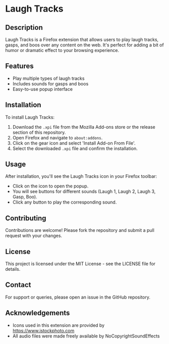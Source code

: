 # Laugh Tracks

## Description
Laugh Tracks is a Firefox extension that allows users to play laugh tracks, gasps, and boos over any content on the web. It's perfect for adding a bit of humor or dramatic effect to your browsing experience.

## Features
- Play multiple types of laugh tracks
- Includes sounds for gasps and boos
- Easy-to-use popup interface

## Installation
To install Laugh Tracks:
1. Download the `.xpi` file from the Mozilla Add-ons store or the release section of this repository.
2. Open Firefox and navigate to `about:addons`.
3. Click on the gear icon and select 'Install Add-on From File'.
4. Select the downloaded `.xpi` file and confirm the installation.

## Usage
After installation, you'll see the Laugh Tracks icon in your Firefox toolbar:
- Click on the icon to open the popup.
- You will see buttons for different sounds (Laugh 1, Laugh 2, Laugh 3, Gasp, Boo).
- Click any button to play the corresponding sound.

## Contributing
Contributions are welcome! Please fork the repository and submit a pull request with your changes.

## License
This project is licensed under the MIT License - see the LICENSE file for details.

## Contact
For support or queries, please open an issue in the GitHub repository.

## Acknowledgements
- Icons used in this extension are provided by https://www.istockphoto.com
- All audio files were made freely available by NoCopyrightSoundEffects
